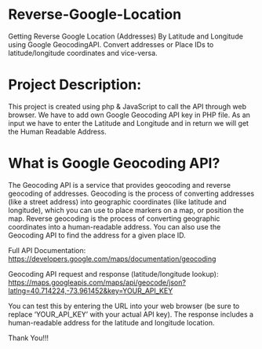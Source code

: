 # Reverse-Google-Location
 Getting Reverse Google Location (Addresses) By Latitude and Longitude using Google GeocodingAPI. Convert addresses or Place IDs to latitude/longitude coordinates and vice-versa.

# Project Description: 
This project is created using php & JavaScript to call the API through web browser. We have to add own Google Geocoding API key in PHP file. As an input we have to enter the Latitude and Longitude and in return we will get the Human Readable Address.
 
# What is Google Geocoding API?
The Geocoding API is a service that provides geocoding and reverse geocoding of addresses. Geocoding is the process of converting addresses (like a street address) into geographic coordinates (like latitude and longitude), which you can use to place markers on a map, or position the map. Reverse geocoding is the process of converting geographic coordinates into a human-readable address. You can also use the Geocoding API to find the address for a given place ID.

Full API Documentation: https://developers.google.com/maps/documentation/geocoding

Geocoding API request and response (latitude/longitude lookup): https://maps.googleapis.com/maps/api/geocode/json?latlng=40.714224,-73.961452&key=YOUR_API_KEY

You can test this by entering the URL into your web browser (be sure to replace ‘YOUR_API_KEY’ with your actual API key). The response includes a human-readable address for the latitude and longitude location.

Thank You!!!

